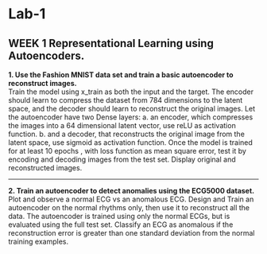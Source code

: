 # Lab-1
## WEEK 1 Representational Learning using Autoencoders.
<strong>1. Use the Fashion MNIST data set and train a basic autoencoder to reconstruct images.</strong><br>
Train the model using x_train as both the input and the target. The encoder should
learn to compress the dataset from 784 dimensions to the latent space, and the 
decoder should learn to reconstruct the original images.
Let the autoencoder have two Dense layers: 
a. an encoder, which compresses the images into a 64 dimensional latent 
vector, use reLU as activation function.
b. and a decoder, that reconstructs the original image from the latent space, 
use sigmoid as activation function.
Once the model is trained for at least 10 epochs , with loss function as mean square 
error, test it by encoding and decoding images from the test set. Display original and 
reconstructed images.<hr>
<strong>2. Train an autoencoder to detect anomalies using the ECG5000 dataset.</strong><br>
Plot and observe a normal ECG vs an anomalous ECG.
Design and Train an autoencoder on the normal rhythms only, then use it to 
reconstruct all the data.
The autoencoder is trained using only the normal ECGs, but is evaluated using the full 
test set. Classify an ECG as anomalous if the reconstruction error is greater than one 
standard deviation from the normal training examples.
